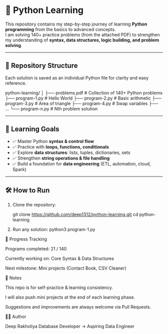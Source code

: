 # 🐍 Python Learning

This repository contains my step-by-step journey of learning **Python programming** from the basics to advanced concepts.  
I am solving 140+ practice problems (from the attached PDF) to strengthen my understanding of **syntax, data structures, logic building, and problem solving**.  

---

## 📂 Repository Structure
Each solution is saved as an individual Python file for clarity and easy reference.

python-learning/
│
├── problems.pdf # Collection of 140+ Python problems
├── program-1.py # Hello World
├── program-2.py # Basic arithmetic
├── program-3.py # Area of triangle
├── program-4.py # Swap variables
├── ...
└── program-n.py # Nth problem solution


---

## 🎯 Learning Goals
- ✅ Master Python **syntax & control flow**
- ✅ Practice with **loops, functions, conditionals**
- ✅ Explore **data structures**: lists, tuples, dictionaries, sets
- ✅ Strengthen **string operations & file handling**
- ✅ Build a foundation for **data engineering** (ETL, automation, cloud, Spark)

---

## 🛠️ How to Run
1. Clone the repository:

   git clone https://github.com/deep1312/python-learning.git
   cd python-learning

2. Run any solution:
    python3 program-1.py

🚀 Progress Tracking

Programs completed: 21 / 140

Currently working on: Core Syntax & Data Structures

Next milestone: Mini projects (Contact Book, CSV Cleaner)

📌 Notes

This repo is for self-practice & learning consistency.

I will also push mini projects at the end of each learning phase.

Suggestions and improvements are always welcome via Pull Requests.

🧑‍💻 Author

Deep Rakholiya
Database Developer → Aspiring Data Engineer